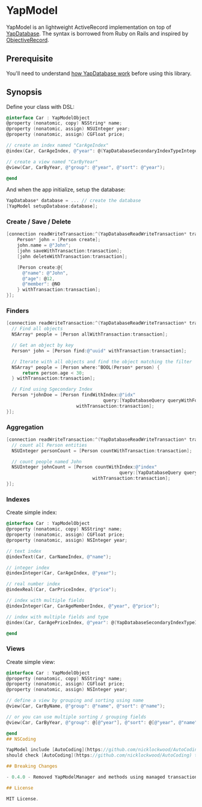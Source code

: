 # YapModel

YapModel is an lightweight ActiveRecord implementation on top of [YapDatabase](https://github.com/yaptv/YapDatabase).
The syntax is borrowed from Ruby on Rails and inspired by [ObjectiveRecord](https://github.com/mneorr/ObjectiveRecord).

## Prerequisite

You'll need to understand [how YapDatabase work](https://github.com/yaptv/YapDatabase/wiki) before using this library.

## Synopsis

Define your class with DSL:

```objective-c
@interface Car : YapModelObject
@property (nonatomic, copy) NSString* name;
@property (nonatomic, assign) NSUInteger year;
@property (nonatomic, assign) CGFloat price;

// create an index named "CarAgeIndex"
@index(Car, CarAgeIndex, @"year": @(YapDatabaseSecondaryIndexTypeInteger));

// create a view named "CarByYear"
@view(Car, CarByYear, @"group": @"year", @"sort": @"year");

@end
```

And when the app initialize, setup the database:

```objective-c
YapDatabase* database = ... // create the database
[YapModel setupDatabase:database];
```

### Create / Save / Delete

```objective-c
[connection readWriteTransaction:^(YapDatabaseReadWriteTransaction* transaction){
    Person* john = [Person create];
    john.name = @"John";
    [john saveWithTransaction:transaction];
    [john deleteWithTransaction:transaction];

    [Person create:@{
      @"name": @"John",
      @"age": @12,
      @"member": @NO
    } withTransaction:transaction];
}];
```

### Finders

```objective-c
[connection readWriteTransaction:^(YapDatabaseReadWriteTransaction* transaction){
  // Find all objects
  NSArray* people = [Person allWithTransaction:transaction];

  // Get an object by key
  Person* john = [Person find:@"uuid" withTransaction:transaction];

  // Iterate with all objects and find the object matching the filter
  NSArray* people = [Person where:^BOOL(Person* person) {
      return person.age < 30;
  } withTransaction:transaction];

  // Find using Sgecondary Index
  Person *johnDoe = [Person findWithIndex:@"idx"
                                    query:[YapDatabaseQuery queryWithFormat:@"WHERE name == ? AND surname == ?", @"John", @"Doe"]
                          withTransaction:transaction];
}];

```

### Aggregation

```objective-c
[connection readWriteTransaction:^(YapDatabaseReadWriteTransaction* transaction){
  // count all Person entities
  NSUInteger personCount = [Person countWithTransaction:transaction];

  // count people named John
  NSUInteger johnCount = [Person countWithIndex:@"index"
                                          query:[YapDatabaseQuery queryWithFormat:@"WHERE name = 'John'"]
                                withTransaction:transaction];
}];
```

### Indexes

Create simple index:

```objective-c
@interface Car : YapModelObject
@property (nonatomic, copy) NSString* name;
@property (nonatomic, assign) CGFloat price;
@property (nonatomic, assign) NSInteger year;

// text index
@indexText(Car, CarNameIndex, @"name");

// integer index
@indexInteger(Car, CarAgeIndex, @"year");

// real number index
@indexReal(Car, CarPriceIndex, @"price");

// index with multiple fields
@indexInteger(Car, CarAgeMemberIndex, @"year", @"price");

// index with multiple fields and type
@index(Car, CarAgePriceIndex, @"year": @(YapDatabaseSecondaryIndexTypeInteger), @"price": @(YapDatabaseSecondaryIndexTypeReal));

@end
```

### Views

Create simple view:

```objective-c
@interface Car : YapModelObject
@property (nonatomic, copy) NSString* name;
@property (nonatomic, assign) CGFloat price;
@property (nonatomic, assign) NSInteger year;

// define a view by grouping and sorting using name
@view(Car, CarByName, @"group": @"name", @"sort": @"name");

// or you can use multiple sorting / grouping fields
@view(Car, CarByYear, @"group": @[@"year"], @"sort": @[@"year", @"name"]);

@end
## NSCoding

YapModel include [AutoCoding](https://github.com/nicklockwood/AutoCoding) for automatic NSCoding. This should just work but you
should check [AutoCoding](https://github.com/nicklockwood/AutoCoding) to understand how it work, and override the NSCoding/NSCopying methods if needed.

## Breaking Changes

- 0.4.0 - Removed YapModelManager and methods using managed transactions.

## License

MIT License.
